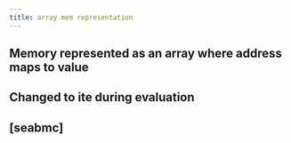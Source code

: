 ```yaml
---
title: array mem representation
---
```


## Memory represented as an array where address maps to value
## Changed to ite during evaluation
## [seabmc]
